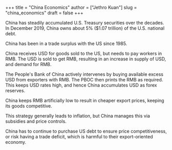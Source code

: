 +++
title = "China Economics"
author = ["Jethro Kuan"]
slug = "china_economics"
draft = false
+++

China has steadily accumulated U.S. Treasury securities over the decades. In December 2019, China owns about 5% ($1.07 trillion) of the U.S. national debt.

China has been in a trade surplus with the US since 1985.

China receives USD for goods sold to the US, but needs to pay workers in RMB. The USD is sold to get RMB, resulting in an increase in supply of USD, and demand for RMB.

The People's Bank of China actively intervenes by buying available excess USD from exporters with RMB. The PBOC then prints the RMB as required. This keeps USD rates high, and hence China accumulates USD as forex reserves.

China keeps RMB artificially low to result in cheaper export prices, keeping its goods competitive.

This strategy generally leads to inflation, but China manages this via subsidies and price controls.

China has to continue to purchase US debt to ensure price competitiveness, or risk having a trade deficit, which is harmful to their export-oriented economy.